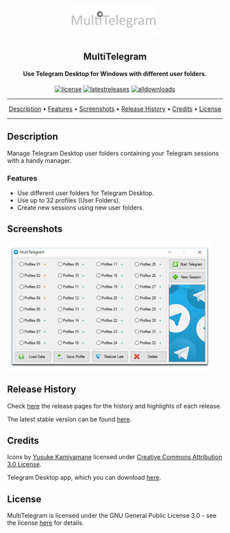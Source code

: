 
<p align="center"><img height="auto" width="40%" src="./assets/cover.png"></p>
<h2 align="center"><b>MultiTelegram</b></h2>
<h4 align="center">Use Telegram Desktop for Windows with different user folders.</h4>
<p align="center">
<a href="./LICENSE"><img src="https://img.shields.io/github/license/TiVP/MultiTelegram?label=License&style=flat" alt="license"></a>
<a href="./releases/latest"><img src="https://img.shields.io/github/v/release/TiVP/MultiTelegram?label=Latest version&style=flat" alt="latestreleases"></a>
<a href="#"><img src="https://img.shields.io/github/downloads/TiVP/MultiTelegram/total?label=Downloads&style=flat" alt="alldownloads"></a>
</p>
<hr>
<p align="center"><a href="#description">Description</a> &bull; <a href="#features">Features</a> &bull; <a href="#screenshots">Screenshots</a> &bull; <a href="#release-history">Release History</a> &bull; <a href="#credits">Credits</a> &bull; <a href="#license">License</a></p>
<hr>

## Description

Manage Telegram Desktop user folders containing your Telegram sessions with a handy manager.

### Features

* Use different user folders for Telegram Desktop.
* Use up to 32 profiles (User Folders).
* Create new sessions using new user folders.

## Screenshots
<img src=./assets/screenshot-01.png height=300px>

## Release History

Check [here](./releases) the release pages for the history and highlights of each release.

The latest stable version can be found [here](./releases/latest).

## Credits

Icons by [Yusuke Kamiyamane](http://p.yusukekamiyamane.com) licensed under [Creative Commons Attribution 3.0 License](https://creativecommons.org/licenses/by/3.0).

Telegram Desktop app, which you can download [here](https://github.com/telegramdesktop/tdesktop).

## License

MultiTelegram is licensed under the GNU General Public License 3.0 - see the license [here](./LICENSE) for details.


